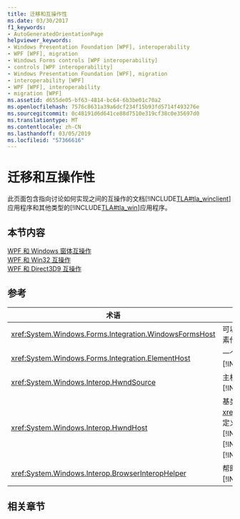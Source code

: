 ```yaml
---
title: 迁移和互操作性
ms.date: 03/30/2017
f1_keywords:
- AutoGeneratedOrientationPage
helpviewer_keywords:
- Windows Presentation Foundation [WPF], interoperability
- WPF [WPF], migration
- Windows Forms controls [WPF interoperability]
- controls [WPF interoperability]
- Windows Presentation Foundation [WPF], migration
- interoperability [WPF]
- WPF [WPF], interoperability
- migration [WPF]
ms.assetid: d655de05-bf63-4814-bc64-6b3be01c70a2
ms.openlocfilehash: 7576c8631a39a6dcf234f15b93fd5714f493276e
ms.sourcegitcommit: 0c48191d6d641ce88d7510e319cf38c0e35697d0
ms.translationtype: MT
ms.contentlocale: zh-CN
ms.lasthandoff: 03/05/2019
ms.locfileid: "57366616"
---
```

# <a name="migration-and-interoperability"></a>迁移和互操作性
此页面包含指向讨论如何实现之间的互操作的文档[!INCLUDE[TLA#tla_winclient](../../../../includes/tlasharptla-winclient-md.md)]应用程序和其他类型的[!INCLUDE[TLA#tla_win](../../../../includes/tlasharptla-win-md.md)]应用程序。  
  
## <a name="in-this-section"></a>本节内容  
 [WPF 和 Windows 窗体互操作](wpf-and-windows-forms-interoperation.md)  
 [WPF 和 Win32 互操作](wpf-and-win32-interoperation.md)  
 [WPF 和 Direct3D9 互操作](wpf-and-direct3d9-interoperation.md)  
  
## <a name="reference"></a>参考  
  
|术语|定义|  
|----------|----------------|  
|<xref:System.Windows.Forms.Integration.WindowsFormsHost>|可以使用一个元素到主机[!INCLUDE[TLA#tla_winforms](../../../../includes/tlasharptla-winforms-md.md)]控件的元素作为[!INCLUDE[TLA2#tla_winclient](../../../../includes/tla2sharptla-winclient-md.md)]页。|  
|<xref:System.Windows.Forms.Integration.ElementHost>|一个[!INCLUDE[TLA#tla_winforms](../../../../includes/tlasharptla-winforms-md.md)]可以使用的控件承载[!INCLUDE[TLA#tla_winclient](../../../../includes/tlasharptla-winclient-md.md)]控件。|  
|<xref:System.Windows.Interop.HwndSource>|主机[!INCLUDE[TLA2#tla_winclient](../../../../includes/tla2sharptla-winclient-md.md)]区域内的[!INCLUDE[TLA2#tla_win32](../../../../includes/tla2sharptla-win32-md.md)]应用程序。|  
|<xref:System.Windows.Interop.HwndHost>|基类<xref:System.Windows.Forms.Integration.WindowsFormsHost>，定义所有基于 HWND 的技术使用由托管时，某些基本功能[!INCLUDE[TLA2#tla_winclient](../../../../includes/tla2sharptla-winclient-md.md)]应用程序。 子类这来承载[!INCLUDE[TLA2#tla_win32](../../../../includes/tla2sharptla-win32-md.md)]窗口内的[!INCLUDE[TLA2#tla_winclient](../../../../includes/tla2sharptla-winclient-md.md)]应用程序。|  
|<xref:System.Windows.Interop.BrowserInteropHelper>|帮助器类，用于报告的浏览器环境条件[!INCLUDE[TLA2#tla_winclient](../../../../includes/tla2sharptla-winclient-md.md)]的浏览器承载的应用程序。|  
  
## <a name="related-sections"></a>相关章节
